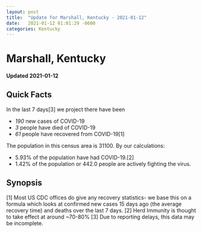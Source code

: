 ```yaml
---
layout: post
title:  "Update for Marshall, Kentucky - 2021-01-12"
date:   2021-01-12 01:01:29 -0600
categories: Kentucky
---
```


# Marshall, Kentucky
#### Updated 2021-01-12

## Quick Facts

In the last 7 days[3] we project there have been
- *190* new cases of COVID-19
- *3* people have died of COVID-19
- *61* people have recovered from COVID-19[1]

The population in this census area is 31100. By our calculations:
- 5.93% of the population have had COVID-19.[2]
- 1.42% of the population or 442.0 people are actively fighting the virus.

## Synopsis




[1] Most US CDC offices do give any recovery statistics- we base this on a formula which looks at confirmed new cases
15 days ago (the average recovery time) and deaths over the last 7 days.
[2] Herd Immunity is thought to take effect at around ~70-80%
[3] Due to reporting delays, this data may be incomplete. 
    